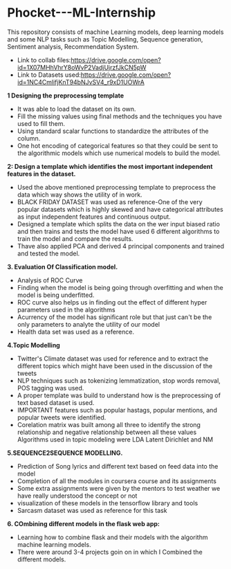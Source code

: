 # **Phocket---ML-Internship**
This repository consists of machine Learning models, deep learning models and some NLP tasks such as Topic Modelling, Sequence generation, Sentiment analysis, Recommendation System.

+ Link to collab files:https://drive.google.com/open?id=1X07MHhVhrY8oWvP2VadjUjrzfJkCN5pW
+ Link to Datasets used:https://drive.google.com/open?id=1NC4CmlifjKnT94bNJvSV4_r9xD1UOWrA


**1 Designing the preprocessing template**
+ It was able to load the dataset on its own.
+ Fill the missing values using final methods and the techniques you have used to fill them.
+ Using standard scalar functions to standardize the attributes of the column.
+ One hot encoding of categorical features so that they could be sent to the algorithmic models which use numerical models to build the model.

**2: Design a template which identifies the most important independent features in the dataset.**
+ Used the above mentioned preprocessing template to preprocess the data which
way shows the utility of in work.
+ BLACK FRIDAY DATASET was used as reference-One of the very popular datasets which is highly skewed and have categorical attributes as input independent features and continuous output.
+ Designed a template which splits the data on the wer input biased ratio and then trains and tests the model have used 6 different algorithms to train the model and compare the results.
+ Thave also applied PCA and derived 4 principal components and trained and tested the model.

**3. Evaluation Of Classification model.**
+ Analysis of ROC Curve
+ Finding when the model is being going through overfitting and when the model is being underfitted.
+ ROC curve also helps us in finding out the effect of different hyper parameters used in the algorithms
+ Acurrency of the model has significant role but that just can't be the only parameters to
analyte the utility of our model
+ Health data set was used as a reference.

**4.Topic Modelling**
+ Twitter's Climate dataset was used for reference and to extract the different topics
which might have been used in the discussion of the tweets
+ NLP techniques such as tokenizing lemmatization, stop words removal, POS tagging was used.
+ A proper template was build to understand how is the preprocessing of text based dataset is used.
+ IMPORTANT features such as popular hastags, popular mentions, and popular tweets were identified.
+ Corelation matrix was built among all three to identify the strong relationship and
negative relationship between all these values
Algorithms used in topic modeling were LDA Latent Dirichlet and NM

**5.SEQUENCE2SEQUENCE MODELLING.**

+ Prediction of Song lyrics and different text based on feed data into the model
+ Completion of all the modules in coursera course and its assignments
+ Some extra assignments were given by the mentors to test weather we have really understood the concept or not
+ visualization of these models in the tensorflow library and tools
+ Sarcasm dataset was used as reference for this task

**6. COmbining different models in the flask web app:**
+ Learning how to combine flask and their models with the algorithm machine learning models.
+ There were around 3-4 projects goin on in which I Combined the different models.
